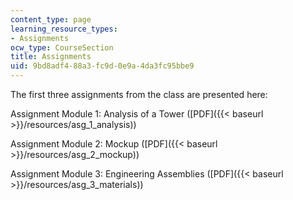 ```yaml
---
content_type: page
learning_resource_types:
- Assignments
ocw_type: CourseSection
title: Assignments
uid: 9bd8adf4-88a3-fc9d-0e9a-4da3fc95bbe9
---
```


The first three assignments from the class are presented here:

Assignment Module 1: Analysis of a Tower ([PDF]({{< baseurl >}}/resources/asg_1_analysis))

Assignment Module 2: Mockup ([PDF]({{< baseurl >}}/resources/asg_2_mockup))

Assignment Module 3: Engineering Assemblies ([PDF]({{< baseurl >}}/resources/asg_3_materials))